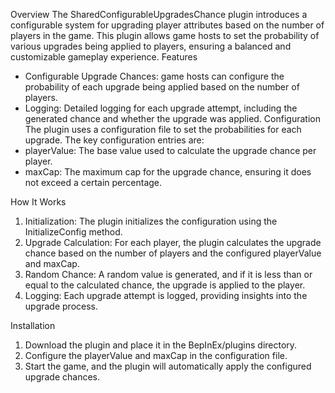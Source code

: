 Overview
The SharedConfigurableUpgradesChance plugin introduces a configurable system for upgrading player attributes based on the number of players in the game. This plugin allows game hosts to set the probability of various upgrades being applied to players, ensuring a balanced and customizable gameplay experience.
Features
- Configurable Upgrade Chances: game hosts can configure the probability of each upgrade being applied based on the number of players.
- Logging: Detailed logging for each upgrade attempt, including the generated chance and whether the upgrade was applied.
Configuration
The plugin uses a configuration file to set the probabilities for each upgrade. The key configuration entries are:
- playerValue: The base value used to calculate the upgrade chance per player.
- maxCap: The maximum cap for the upgrade chance, ensuring it does not exceed a certain percentage.

How It Works
1.	Initialization: The plugin initializes the configuration using the InitializeConfig method.
2.	Upgrade Calculation: For each player, the plugin calculates the upgrade chance based on the number of players and the configured playerValue and maxCap.
3.	Random Chance: A random value is generated, and if it is less than or equal to the calculated chance, the upgrade is applied to the player.
4.	Logging: Each upgrade attempt is logged, providing insights into the upgrade process.

Installation
1.	Download the plugin and place it in the BepInEx/plugins directory.
2.	Configure the playerValue and maxCap in the configuration file.
3.	Start the game, and the plugin will automatically apply the configured upgrade chances.